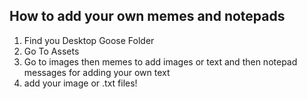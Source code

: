 ## How to add your own memes and notepads
1. Find you Desktop Goose Folder
2. Go To Assets
3. Go to images then memes to add images or text and then notepad messages for adding your own text
4. add your image or .txt files!

